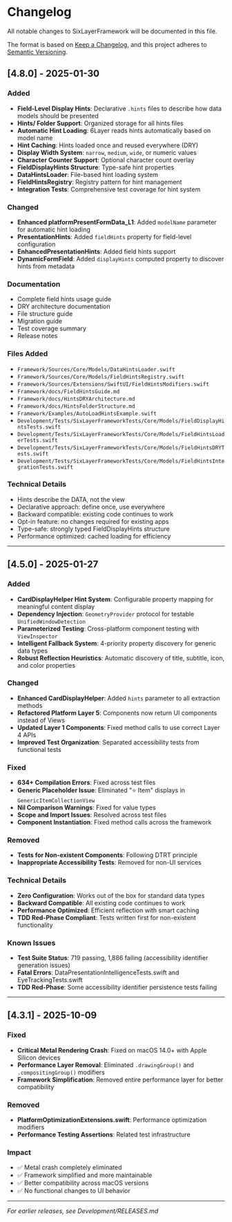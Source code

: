 # Changelog

All notable changes to SixLayerFramework will be documented in this file.

The format is based on [Keep a Changelog](https://keepachangelog.com/en/1.0.0/),
and this project adheres to [Semantic Versioning](https://semver.org/spec/v2.0.0.html).

## [4.8.0] - 2025-01-30

### Added
- **Field-Level Display Hints**: Declarative `.hints` files to describe how data models should be presented
- **Hints/ Folder Support**: Organized storage for all hints files
- **Automatic Hint Loading**: 6Layer reads hints automatically based on model name
- **Hint Caching**: Hints loaded once and reused everywhere (DRY)
- **Display Width System**: `narrow`, `medium`, `wide`, or numeric values
- **Character Counter Support**: Optional character count overlay
- **FieldDisplayHints Structure**: Type-safe hint properties
- **DataHintsLoader**: File-based hint loading system
- **FieldHintsRegistry**: Registry pattern for hint management
- **Integration Tests**: Comprehensive test coverage for hint system

### Changed
- **Enhanced platformPresentFormData_L1**: Added `modelName` parameter for automatic hint loading
- **PresentationHints**: Added `fieldHints` property for field-level configuration
- **EnhancedPresentationHints**: Added field hints support
- **DynamicFormField**: Added `displayHints` computed property to discover hints from metadata

### Documentation
- Complete field hints usage guide
- DRY architecture documentation
- File structure guide
- Migration guide
- Test coverage summary
- Release notes

### Files Added
- `Framework/Sources/Core/Models/DataHintsLoader.swift`
- `Framework/Sources/Core/Models/FieldHintsRegistry.swift`
- `Framework/Sources/Extensions/SwiftUI/FieldHintsModifiers.swift`
- `Framework/docs/FieldHintsGuide.md`
- `Framework/docs/HintsDRYArchitecture.md`
- `Framework/docs/HintsFolderStructure.md`
- `Framework/Examples/AutoLoadHintsExample.swift`
- `Development/Tests/SixLayerFrameworkTests/Core/Models/FieldDisplayHintsTests.swift`
- `Development/Tests/SixLayerFrameworkTests/Core/Models/FieldHintsLoaderTests.swift`
- `Development/Tests/SixLayerFrameworkTests/Core/Models/FieldHintsDRYTests.swift`
- `Development/Tests/SixLayerFrameworkTests/Core/Models/FieldHintsIntegrationTests.swift`

### Technical Details
- Hints describe the DATA, not the view
- Declarative approach: define once, use everywhere
- Backward compatible: existing code continues to work
- Opt-in feature: no changes required for existing apps
- Type-safe: strongly typed FieldDisplayHints structure
- Performance optimized: cached loading for efficiency

---

## [4.5.0] - 2025-01-27

### Added
- **CardDisplayHelper Hint System**: Configurable property mapping for meaningful content display
- **Dependency Injection**: `GeometryProvider` protocol for testable `UnifiedWindowDetection`
- **Parameterized Testing**: Cross-platform component testing with `ViewInspector`
- **Intelligent Fallback System**: 4-priority property discovery for generic data types
- **Robust Reflection Heuristics**: Automatic discovery of title, subtitle, icon, and color properties

### Changed
- **Enhanced CardDisplayHelper**: Added `hints` parameter to all extraction methods
- **Refactored Platform Layer 5**: Components now return UI components instead of Views
- **Updated Layer 1 Components**: Fixed method calls to use correct Layer 4 APIs
- **Improved Test Organization**: Separated accessibility tests from functional tests

### Fixed
- **634+ Compilation Errors**: Fixed across test files
- **Generic Placeholder Issue**: Eliminated "⭐ Item" displays in `GenericItemCollectionView`
- **Nil Comparison Warnings**: Fixed for value types
- **Scope and Import Issues**: Resolved across test files
- **Component Instantiation**: Fixed method calls across the framework

### Removed
- **Tests for Non-existent Components**: Following DTRT principle
- **Inappropriate Accessibility Tests**: Removed for non-UI services

### Technical Details
- **Zero Configuration**: Works out of the box for standard data types
- **Backward Compatible**: All existing code continues to work
- **Performance Optimized**: Efficient reflection with smart caching
- **TDD Red-Phase Compliant**: Tests written first for non-existent functionality

### Known Issues
- **Test Suite Status**: 719 passing, 1,886 failing (accessibility identifier generation issues)
- **Fatal Errors**: DataPresentationIntelligenceTests.swift and EyeTrackingTests.swift
- **TDD Red-Phase**: Some accessibility identifier persistence tests failing

---

## [4.3.1] - 2025-10-09

### Fixed
- **Critical Metal Rendering Crash**: Fixed on macOS 14.0+ with Apple Silicon devices
- **Performance Layer Removal**: Eliminated `.drawingGroup()` and `.compositingGroup()` modifiers
- **Framework Simplification**: Removed entire performance layer for better compatibility

### Removed
- **PlatformOptimizationExtensions.swift**: Performance optimization modifiers
- **Performance Testing Assertions**: Related test infrastructure

### Impact
- ✅ Metal crash completely eliminated
- ✅ Framework simplified and more maintainable  
- ✅ Better compatibility across macOS versions
- ✅ No functional changes to UI behavior

---

*For earlier releases, see Development/RELEASES.md*
